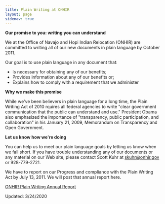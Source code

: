 ```yaml
---
title: Plain Writing at ONHIR
layout: page
sidenav: true
---
```



**Our promise to you: writing you can understand**

We at the Office of Navajo and Hopi Indian Relocation (ONHIR) are committed to writing all of our new documents in plain language by October 2011.

Our goal is to use plain language in any document that:

*   Is necessary for obtaining any of our benefits;
*   Provides information about any of our benefits or;
*   Explains how to comply with a requirement that we administer

**Why we make this promise**

While we've been believers in plain language for a long time, the Plain Writing Act of 2010 rquires all federal agencies to write "clear government communication that the public can understand and use." President Obama also emphasized the importance of "transparency, public participation, and collaboration" in his January 21, 2009, Memorandum on Transparency and Open Government.

**Let us know how we're doing**

You can help us to meet our plain language goals by letting us know when we fall short. If you have trouble understanding any of our documents or any material on our Web site, please contact Scott Kuhr at [skuhr@onhir.gov](mailto:skuhr@onhir.gov?Subject=Public%20Inquiry%20on%20Plain%20Writing%20at%20ONHIR) or 928-779-2721.

We have to report on our Progress and compliance with the Plain Writing Act by July 13, 2011. We will post that annual report here.

[ONHIR Plain Writing Annual Report]({{site.baseurl}}/assets/documents/plain-writing/agency-compliance-report.pdf)

Updated: 3/24/2020
